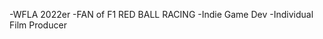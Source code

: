 -WFLA 2022er
-FAN of F1 RED BALL RACING
-Indie Game Dev
-Individual Film Producer

<!---
Eason185/Eason185 is a ✨ special ✨ repository because its `README.md` (this file) appears on your GitHub profile.
You can click the Preview link to take a look at your changes.
--->
